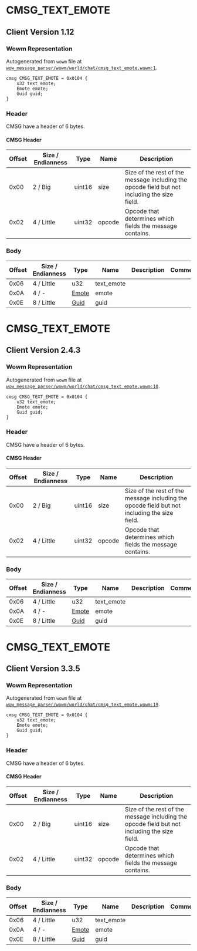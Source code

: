 # CMSG_TEXT_EMOTE

## Client Version 1.12

### Wowm Representation

Autogenerated from `wowm` file at [`wow_message_parser/wowm/world/chat/cmsg_text_emote.wowm:1`](https://github.com/gtker/wow_messages/tree/main/wow_message_parser/wowm/world/chat/cmsg_text_emote.wowm#L1).
```rust,ignore
cmsg CMSG_TEXT_EMOTE = 0x0104 {
    u32 text_emote;
    Emote emote;
    Guid guid;
}
```
### Header

CMSG have a header of 6 bytes.

#### CMSG Header

| Offset | Size / Endianness | Type   | Name   | Description |
| ------ | ----------------- | ------ | ------ | ----------- |
| 0x00   | 2 / Big           | uint16 | size   | Size of the rest of the message including the opcode field but not including the size field.|
| 0x02   | 4 / Little        | uint32 | opcode | Opcode that determines which fields the message contains.|

### Body

| Offset | Size / Endianness | Type | Name | Description | Comment |
| ------ | ----------------- | ---- | ---- | ----------- | ------- |
| 0x06 | 4 / Little | u32 | text_emote |  |  |
| 0x0A | 4 / - | [Emote](emote.md) | emote |  |  |
| 0x0E | 8 / Little | [Guid](../spec/packed-guid.md) | guid |  |  |

# CMSG_TEXT_EMOTE

## Client Version 2.4.3

### Wowm Representation

Autogenerated from `wowm` file at [`wow_message_parser/wowm/world/chat/cmsg_text_emote.wowm:10`](https://github.com/gtker/wow_messages/tree/main/wow_message_parser/wowm/world/chat/cmsg_text_emote.wowm#L10).
```rust,ignore
cmsg CMSG_TEXT_EMOTE = 0x0104 {
    u32 text_emote;
    Emote emote;
    Guid guid;
}
```
### Header

CMSG have a header of 6 bytes.

#### CMSG Header

| Offset | Size / Endianness | Type   | Name   | Description |
| ------ | ----------------- | ------ | ------ | ----------- |
| 0x00   | 2 / Big           | uint16 | size   | Size of the rest of the message including the opcode field but not including the size field.|
| 0x02   | 4 / Little        | uint32 | opcode | Opcode that determines which fields the message contains.|

### Body

| Offset | Size / Endianness | Type | Name | Description | Comment |
| ------ | ----------------- | ---- | ---- | ----------- | ------- |
| 0x06 | 4 / Little | u32 | text_emote |  |  |
| 0x0A | 4 / - | [Emote](emote.md) | emote |  |  |
| 0x0E | 8 / Little | [Guid](../spec/packed-guid.md) | guid |  |  |

# CMSG_TEXT_EMOTE

## Client Version 3.3.5

### Wowm Representation

Autogenerated from `wowm` file at [`wow_message_parser/wowm/world/chat/cmsg_text_emote.wowm:19`](https://github.com/gtker/wow_messages/tree/main/wow_message_parser/wowm/world/chat/cmsg_text_emote.wowm#L19).
```rust,ignore
cmsg CMSG_TEXT_EMOTE = 0x0104 {
    u32 text_emote;
    Emote emote;
    Guid guid;
}
```
### Header

CMSG have a header of 6 bytes.

#### CMSG Header

| Offset | Size / Endianness | Type   | Name   | Description |
| ------ | ----------------- | ------ | ------ | ----------- |
| 0x00   | 2 / Big           | uint16 | size   | Size of the rest of the message including the opcode field but not including the size field.|
| 0x02   | 4 / Little        | uint32 | opcode | Opcode that determines which fields the message contains.|

### Body

| Offset | Size / Endianness | Type | Name | Description | Comment |
| ------ | ----------------- | ---- | ---- | ----------- | ------- |
| 0x06 | 4 / Little | u32 | text_emote |  |  |
| 0x0A | 4 / - | [Emote](emote.md) | emote |  |  |
| 0x0E | 8 / Little | [Guid](../spec/packed-guid.md) | guid |  |  |

